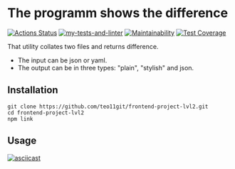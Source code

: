 # The programm shows the difference

[![Actions Status](https://github.com/teo11git/frontend-project-lvl2/workflows/hexlet-check/badge.svg)](https://github.com/teo11git/frontend-project-lvl2/actions)
[![my-tests-and-linter](https://github.com/teo11git/frontend-project-lvl2/workflows/my-tests/badge.svg)](https://github.com/teo11git/frontend-project-lvl2/actions)
[![Maintainability](https://api.codeclimate.com/v1/badges/722cb72d1b30eff7942a/maintainability)](https://codeclimate.com/github/teo11git/frontend-project-lvl2/maintainability)
[![Test Coverage](https://api.codeclimate.com/v1/badges/a99a88d28ad37a79dbf6/test_coverage)](https://codeclimate.com/github/teo11git/frontend-project-lvl2/test_coverage)

That utility collates two files and returns difference. 
* The input can be json or yaml.
* The output can be in three types: "plain", "stylish" and json.
## Installation 
```
git clone https://github.com/teo11git/frontend-project-lvl2.git
cd frontend-project-lvl2
npm link
```
## Usage
[![asciicast](https://asciinema.org/a/392244.svg)](https://asciinema.org/a/392244)
